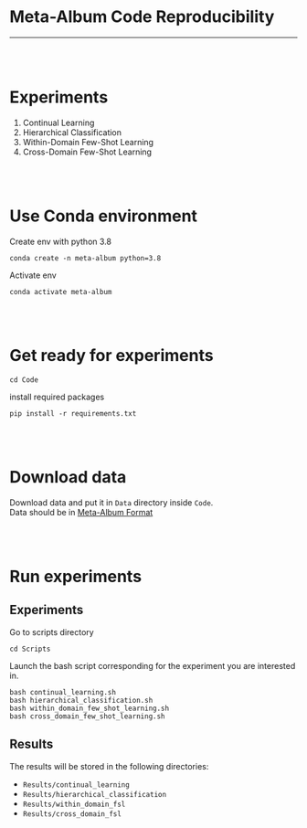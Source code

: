 # **Meta-Album Code Reproducibility**
***

<br><br>

# Experiments

1. Continual Learning
2. Hierarchical Classification
3. Within-Domain Few-Shot Learning
4. Cross-Domain Few-Shot Learning

<br><br>

# Use Conda environment

Create env with python 3.8
```
conda create -n meta-album python=3.8
```

Activate env
```
conda activate meta-album
```

<br><br>

# Get ready for experiments

```
cd Code
```
install required packages
```
pip install -r requirements.txt
```

<br><br>

# Download data
Download data and put it in `Data` directory inside `Code`.  
Data should be in [Meta-Album Format](https://github.com/ihsaan-ullah/meta-album/tree/master/DataFormat)


<br><br>

# Run experiments

## Experiments

Go to scripts directory
```
cd Scripts
```

Launch the bash script corresponding for the experiment you are interested in.
```
bash continual_learning.sh
bash hierarchical_classification.sh
bash within_domain_few_shot_learning.sh
bash cross_domain_few_shot_learning.sh
```

## Results
The results will be stored in the following directories:
* `Results/continual_learning`
* `Results/hierarchical_classification`
* `Results/within_domain_fsl`
* `Results/cross_domain_fsl`















